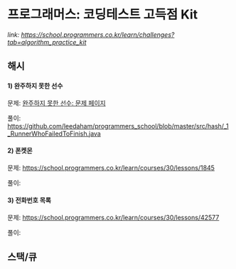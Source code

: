 # 프로그래머스: 코딩테스트 고득점 Kit
*link: https://school.programmers.co.kr/learn/challenges?tab=algorithm_practice_kit*

## 해시
#### 1) 완주하지 못한 선수
문제: <a href="https://school.programmers.co.kr/learn/courses/30/lessons/42576">완주하지 못한 선수: 문제 페이지</a>
  
풀이: https://github.com/leedaham/programmers_school/blob/master/src/hash/_1_RunnerWhoFailedToFinish.java
#### 2) 폰켓몬
문제: https://school.programmers.co.kr/learn/courses/30/lessons/1845
  
풀이: 
#### 3) 전화번호 목록
문제: https://school.programmers.co.kr/learn/courses/30/lessons/42577
  
풀이: 

## 스택/큐
